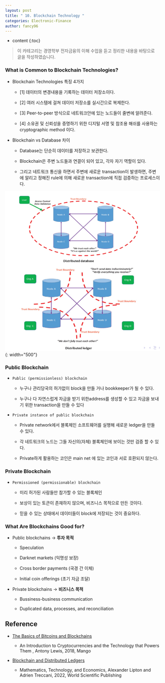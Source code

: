 ```yaml
---
layout: post
title: " 10. Blockchain Technology "
categories: Electronic-Finance
author: fancy96
---
```

* content
{:toc}

> 이 카테고리는 경영학부 전자금융의 이해 수업을 듣고 정리한 내용을 바탕으로 글을 작성하였습니다.


### What is Common to Blockchain Technologies?

* Blockchain Technologies 특징 4가지
  
  * [1] 데이터의 변경내용을 기록하는 데이터 저장소이다.
    
  * [2] 여러 시스템에 걸쳐 데이터 저장소를 실시간으로 복제한다.
    
  * [3] Peer-to-peer 방식으로 네트워크안에 있는 노드들이 줄변에 알려준다.
    
  * [4] 소유권 및 신뢰성을 증명하기 위한 디지털 서명 및 참조용 해쉬를 사용하는 cryptographic method 이다.


* Blockchain vs Database 차이
  
  * Database는 단순히 데이터를 저장하고 보관한다.
    
  * Blockchain은 주변 노드들과 연결이 되어 있고, 각자 자기 역할이 있다.
    
  * 그리고 네트워크 통신을 하면서 주변에 새로운 transaction이 발생하면, 주변에 알리고 정해진 rule에 의해 새로운 transaction에 직접 검증하는 프로세스이다.

![](/assets/img/ef/ef-10-blockchain-technology.png){: width="500"}


### Public Blockchain

* `Public (permissionless) blockchain`
  
  * 누구나 관리당국의 허가없이  block을 만들 거나 bookkeeper가 될 수 있다.
  
  * 누구나 다 자연스럽게 자금을 받기 위한address를 생성할 수 있고 자금을 보내기 위한 transaction을 만들 수 있다

* `Private instance of public blockchain`
  
  * Private network에서 블록체인 소프트웨어를 실행해 새로운 ledger을 만들 수 있다.
    
  * 각 네트워크의 노드는 그들 자신의(자체) 블록체인에 보이는 것만 검증 할 수 있다.
    
  * Private하게 활용하는 코인은 main net 에 있는 코인과 서로 호환되지 않는다.

### Private Blockchain

* `Permissioned (permissionable) blockchain`
  
  * 미리 허가된 사람들만 참가할 수 있는 블록체인
    
  * 보상이 있는 토큰이 존재하지 않으며, 비즈니스 목적으로 만든 것이다.
    
  * 믿을 수 있는 상태에서 데이터들이 block에 저장되는 것이 중요하다.

### What Are Blockchains Good for?

* Public blockchains → **투자 목적**
  
  * Speculation
    
  * Darknet markets (익명성 보장)
    
  * Cross border payments (국경 간 이체)
    
  * Initial coin offerings (초기 자금 조달)

* Private blockchains → **비즈니스 목적**
      
  * Bussiness-business communication
  
  * Duplicated data, processes, and reconciliation

## Reference

* [The Basics of Bitcoins and Blockchains](https://www.amazon.com/Basics-Bitcoins-Blockchains-Introduction-Cryptocurrencies/dp/1633538001)

  * An Introduction to Cryptocurrencies and the Technology that Powers Them , Antony Lewis, 2018, Mango

* [Blockchain and Distributed Ledgers](https://www.amazon.com/Blockchain-Distributed-Ledgers-Alexander-Lipton/dp/9811221510)

    * Mathematics, Technology, and Economics, Alexander Lipton and Adrien Treccani, 2022, World Scientific Publishing

